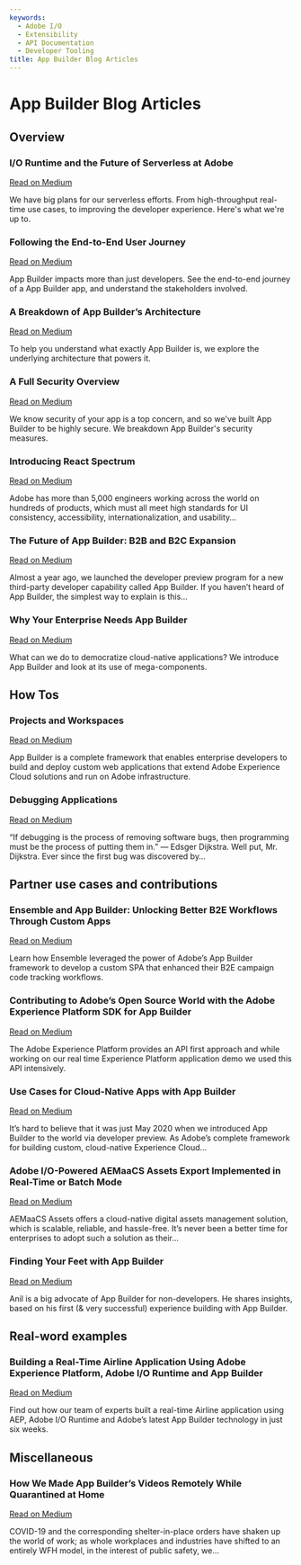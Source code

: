 ```yaml
---
keywords:
  - Adobe I/O
  - Extensibility
  - API Documentation
  - Developer Tooling
title: App Builder Blog Articles  
---
```


# App Builder Blog Articles

## Overview


<DiscoverBlock slots="heading, link, text" width="100%"/>

### I/O Runtime and the Future of Serverless at Adobe

[Read on Medium](https://medium.com/adobetech/i-o-runtime-and-the-future-of-serverless-at-adobe-2c647b43d3a7)

We have big plans for our serverless efforts. From high-throughput real-time use cases, to improving the developer experience. Here's what we're up to.




<DiscoverBlock slots="heading, link, text" width="100%"/>

### Following the End-to-End User Journey

[Read on Medium](https://medium.com/adobetech/following-the-end-to-end-user-journey-project-firefly-guides-6f961648ed20)

App Builder impacts more than just developers. See the end-to-end journey of a App Builder app, and understand the stakeholders involved.



<DiscoverBlock slots="heading, link, text" width="100%"/>

### A Breakdown of App Builder’s Architecture

[Read on Medium](https://medium.com/adobetech/a-breakdown-of-fireflys-architecture-project-firefly-guides-fe4f38e16014) 

To help you understand what exactly App Builder is, we explore the underlying architecture that powers it.




<DiscoverBlock slots="heading, link, text" width="100%"/>

### A Full Security Overview

[Read on Medium](https://medium.com/adobetech/a-full-security-overview-project-firefly-guides-c0b10919be2a) 

We know security of your app is a top concern, and so we've built App Builder to be highly secure. We breakdown App Builder's security measures.




<DiscoverBlock slots="heading, link, text" width="100%"/>

### Introducing React Spectrum 

[Read on Medium](https://medium.com/adobetech/introducing-react-spectrum-2f3dfab45906) 

Adobe has more than 5,000 engineers working across the world on hundreds of products, which must all meet high standards for UI consistency, accessibility, internationalization, and usability…




<DiscoverBlock slots="heading, link, text" width="100%"/>

### The Future of App Builder: B2B and B2C Expansion

[Read on Medium](https://medium.com/adobetech/the-future-of-project-firefly-b2b-and-b2c-expansion-89de7ec60610) 

Almost a year ago, we launched the developer preview program for a new third-party developer capability called App Builder. If you haven’t heard of App Builder, the simplest way to explain is this…




<DiscoverBlock slots="heading, link, text" width="100%"/>

### Why Your Enterprise Needs App Builder

[Read on Medium](https://medium.com/adobetech/why-your-enterprise-needs-project-firefly-9c2f2469a5f2) 

What can we do to democratize cloud-native applications? We introduce App Builder and look at its use of mega-components.



## How Tos

<DiscoverBlock slots="heading, link, text" width="100%"/>

### Projects and Workspaces

[Read on Medium](https://medium.com/adobetech/project-firefly-how-to-projects-and-workspaces-9738d31338e7) 

App Builder is a complete framework that enables enterprise developers to build and deploy custom web applications that extend Adobe Experience Cloud solutions and run on Adobe infrastructure.



<DiscoverBlock slots="heading, link, text" width="100%"/>

### Debugging Applications

[Read on Medium](https://medium.com/adobetech/debugging-applications-project-firefly-ecbe3e2a4495) 

“If debugging is the process of removing software bugs, then programming must be the process of putting them in.” — Edsger Dijkstra. Well put, Mr. Dijkstra. Ever since the first bug was discovered by…




## Partner use cases and contributions

<DiscoverBlock slots="heading, link, text" width="100%"/>

### Ensemble and App Builder: Unlocking Better B2E Workflows Through Custom Apps

[Read on Medium](https://medium.com/adobetech/building-an-spa-to-enhance-b2e-workflows-with-project-firefly-de128b180ee3) 

Learn how Ensemble leveraged the power of Adobe’s App Builder framework to develop a custom SPA that enhanced their B2E campaign code tracking workflows.



<DiscoverBlock slots="heading, link, text" width="100%"/>

### Contributing to Adobe’s Open Source World with the Adobe Experience Platform SDK for App Builder

[Read on Medium](https://medium.com/adobetech/contributing-to-adobes-open-source-world-with-the-adobe-experience-platform-sdk-for-project-1ae80d140608) 

The Adobe Experience Platform provides an API first approach and while working on our real time Experience Platform application demo we used this API intensively.



<DiscoverBlock slots="heading, link, text" width="100%"/>

### Use Cases for Cloud-Native Apps with App Builder

[Read on Medium](https://medium.com/adobetech/use-cases-project-firefly-cloud-native-apps-32f5ac6ef718) 

It’s hard to believe that it was just May 2020 when we introduced App Builder to the world via developer preview. As Adobe’s complete framework for building custom, cloud-native Experience Cloud…




<DiscoverBlock slots="heading, link, text" width="100%"/>

### Adobe I/O-Powered AEMaaCS Assets Export Implemented in Real-Time or Batch Mode

[Read on Medium](https://medium.com/adobetech/adobe-i-o-powered-aemaacs-assets-export-implemented-in-real-time-or-batch-mode-95b8f275cca2) 

AEMaaCS Assets offers a cloud-native digital assets management solution, which is scalable, reliable, and hassle-free. It’s never been a better time for enterprises to adopt such a solution as their…




<DiscoverBlock slots="heading, link, text" width="100%"/>

### Finding Your Feet with App Builder

[Read on Medium](https://medium.com/adobetech/project-firefly-getting-started-b3957e83b9f1) 

Anil is a big advocate of App Builder for non-developers. He shares insights, based on his first (& very successful) experience building with App Builder.




## Real-word examples

<DiscoverBlock slots="heading, link, text" width="100%"/>

### Building a Real-Time Airline Application Using Adobe Experience Platform, Adobe I/O Runtime and App Builder

[Read on Medium](https://www.netcentric.biz/insights/2020/06/building-an-aep-demo-with-firefly.html?utm_source=linkedin&utm_medium=social_nonpaid&utm_campaign=20_insights&utm_content=link_post&es_id=8e9abf83f6) 

Find out how our team of experts built a real-time Airline application using AEP, Adobe I/O Runtime and Adobe’s latest App Builder technology in just six weeks. 


## Miscellaneous

<DiscoverBlock slots="heading, link, text" width="100%"/>

### How We Made App Builder’s Videos Remotely While Quarantined at Home 

[Read on Medium](https://medium.com/adobetech/how-we-made-project-firefly-videos-remotely-in-quarantine-1a20c0f53e83)

COVID-19 and the corresponding shelter-in-place orders have shaken up the world of work; as whole workplaces and industries have shifted to an entirely WFH model, in the interest of public safety, we…
